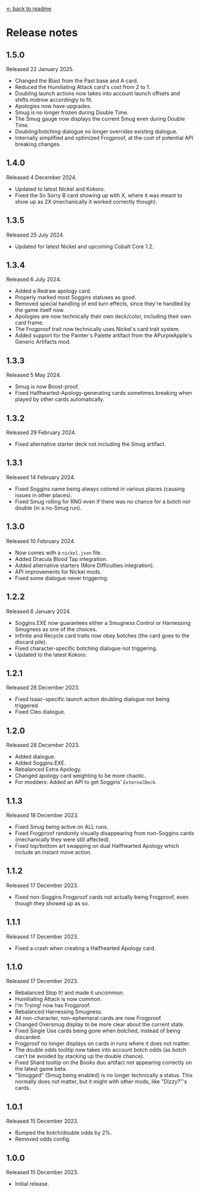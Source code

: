 [← back to readme](README.md)

# Release notes

## 1.5.0
Released 22 January 2025.

* Changed the Blast from the Past base and A card.
* Reduced the Humiliating Attack card's cost from 2 to 1.
* Doubling launch actions now takes into account launch offsets and shifts midrow accordingly to fit.
* Apologies now have upgrades.
* Smug is no longer frozen during Double Time.
* The Smug gauge now displays the current Smug even during Double Time.
* Doubling/botching dialogue no longer overrides existing dialogue.
* Internally simplified and optimized Frogproof, at the cost of potential API breaking changes.

## 1.4.0
Released 4 December 2024.

* Updated to latest Nickel and Kokoro.
* Fixed the So Sorry B card showing up with X, where it was meant to show up as 2X (mechanically it worked correctly though).

## 1.3.5
Released 25 July 2024.

* Updated for latest Nickel and upcoming Cobalt Core 1.2.

## 1.3.4
Released 6 July 2024.

* Added a Redraw apology card.
* Properly marked most Soggins statuses as good.
* Removed special handling of end turn effects, since they're handled by the game itself now.
* Apologies are now technically their own deck/color, including their own card frame.
* The Frogproof trait now technically uses Nickel's card trait system.
* Added support for the Painter's Palette artifact from the APurpleApple's Generic Artifacts mod.

## 1.3.3
Released 5 May 2024.

* Smug is now Boost-proof.
* Fixed Halfhearted-Apology-generating cards sometimes breaking when played by other cards automatically.

## 1.3.2
Released 29 February 2024.

* Fixed alternative starter deck not including the Smug artifact.

## 1.3.1
Released 14 February 2024.

* Fixed Soggins name being always colored in various places (causing issues in other places).
* Fixed Smug rolling for RNG even if there was no chance for a botch nor double (in a no-Smug run).

## 1.3.0
Released 10 February 2024.

* Now comes with a `nickel.json` file.
* Added Dracula Blood Tap integration.
* Added alternative starters (More Difficulties integration).
* API improvements for Nickel mods.
* Fixed some dialogue never triggering.

## 1.2.2
Released 6 January 2024.

* Soggins.EXE now guarantees either a Smugness Control or Harnessing Smugness as one of the choices.
* Infinite and Recycle card traits now obey botches (the card goes to the discard pile).
* Fixed character-specific botching dialogue not triggering.
* Updated to the latest Kokoro.

## 1.2.1
Released 28 December 2023.

* Fixed Isaac-specific launch action doubling dialogue not being triggered.
* Fixed Cleo dialogue.

## 1.2.0
Released 28 December 2023.

* Added dialogue.
* Added Soggins.EXE.
* Rebalanced Extra Apology.
* Changed apology card weighting to be more chaotic.
* For modders: Added an API to get Soggins' `ExternalDeck`.

## 1.1.3
Released 18 December 2023.

* Fixed Smug being active on ALL runs.
* Fixed Frogproof randomly visually disappearing from non-Soggins cards (mechanically they were still affected).
* Fixed top/bottom art swapping on dual Halfhearted Apology which include an instant move action.

## 1.1.2
Released 17 December 2023.

* Fixed non-Soggins Frogproof cards not actually being Frogproof, even though they showed up as so.

## 1.1.1
Released 17 December 2023.

* Fixed a crash when creating a Halfhearted Apology card.

## 1.1.0
Released 17 December 2023.

* Rebalanced Stop It! and made it uncommon.
* Humiliating Attack is now common.
* I'm Trying! now has Frogproof.
* Rebalanced Harnessing Smugness.
* All non-character, non-ephemeral cards are now Frogproof.
* Changed Oversmug display to be more clear about the current state.
* Fixed Single Use cards being gone when botched, instead of being discarded.
* Frogproof no longer displays on cards in runs where it does not matter.
* The double odds tooltip now takes into account botch odds (as botch can't be avoided by stacking up the double chance).
* Fixed Shard tooltip on the Books duo artifact not appearing correctly on the latest game beta.
* "Smugged" (Smug being enabled) is no longer technically a status. This normally does not matter, but it might with other mods, like "Dizzy?"'s cards.

## 1.0.1
Released 15 December 2023.

* Bumped the botch/double odds by 2%.
* Removed odds config.

## 1.0.0
Released 15 December 2023.

* Initial release.